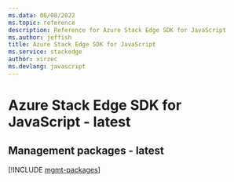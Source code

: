 ```yaml
---
ms.data: 08/08/2022
ms.topic: reference
description: Reference for Azure Stack Edge SDK for JavaScript
ms.author: jeffish
title: Azure Stack Edge SDK for JavaScript
ms.service: stackedge
author: xirzec
ms.devlang: javascript
---
```

# Azure Stack Edge SDK for JavaScript - latest

## Management packages - latest
[!INCLUDE [mgmt-packages](stack-edge-mgmt-index.md)]